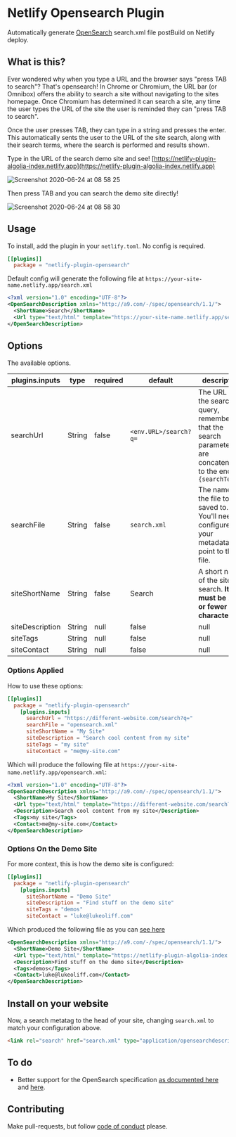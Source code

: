 # Netlify Opensearch Plugin

Automatically generate [OpenSearch](http://a9.com/-/spec/opensearch/1.1/) search.xml file postBuild on Netlify deploy.

## What is this?

Ever wondered why when you type a URL and the browser says "press TAB to search"? That's opensearch! In Chrome or Chromium, the URL bar (or Omnibox) offers the ability to search a site without navigating to the sites homepage. Once Chromium has determined it can search a site, any time the user types the URL of the site the user is reminded they can "press TAB to search". 

Once the user presses TAB, they can type in a string and presses the enter. This automatically sents the user to the URL of the site search, along with their search terms, where the search is performed and results shown.

Type in the URL of the search demo site and see! [https://netlify-plugin-algolia-index.netlify.app](https://netlify-plugin-algolia-index.netlify.app)

![Screenshot 2020-06-24 at 08 58 25](https://user-images.githubusercontent.com/956290/85519211-0e529a00-b5f9-11ea-8909-b8fb2024d6f5.png)

Then press TAB and you can search the demo site directly!

![Screenshot 2020-06-24 at 08 58 30](https://user-images.githubusercontent.com/956290/85519208-0d216d00-b5f9-11ea-9dfd-705d5384e4e3.png)

## Usage

To install, add the plugin in your `netlify.toml`. No config is required.

```toml
[[plugins]]
  package = "netlify-plugin-opensearch"
```

Default config will generate the following file at `https://your-site-name.netlify.app/search.xml`

```xml
<?xml version="1.0" encoding="UTF-8"?>
<OpenSearchDescription xmlns="http://a9.com/-/spec/opensearch/1.1/">
  <ShortName>Search</ShortName>
  <Url type="text/html" template="https://your-site-name.netlify.app/search?q={searchTerms}"/>
</OpenSearchDescription>
```

## Options

The available options.

| plugins.inputs  | type  | required  | default  | description  |
|---|---|---|---|---|
| searchUrl | String | false | `<env.URL>/search?q=` | The URL of the search query, remembering that the search parameters are concatenated to the end as `{searchTerms}` |
| searchFile | String | false | `search.xml` | The name of the file to be saved to. You'll need to configure your metadata to point to this file. |
| siteShortName | String | false | Search | A short name of the site to search. **It must be 16 or fewer characters** |
| siteDescription | String|null | false | null | A description of the site to search. **It must be 1024 or fewer characters** |
| siteTags | String|null | false | null | Comma separated list of keywords and strings |
| siteContact | String|null | false | null | Email address to contact the site |

### Options Applied

How to use these options:

```toml
[[plugins]]
  package = "netlify-plugin-opensearch"
    [plugins.inputs]
      searchUrl = "https://different-website.com/search?q="
      searchFile = "opensearch.xml"
      siteShortName = "My Site"
      siteDescription = "Search cool content from my site"
      siteTags = "my site"
      siteContact = "me@my-site.com"
```

Which will produce the following file at `https://your-site-name.netlify.app/opensearch.xml`:

```xml
<?xml version="1.0" encoding="UTF-8"?>
<OpenSearchDescription xmlns="http://a9.com/-/spec/opensearch/1.1/">
  <ShortName>My Site</ShortName>
  <Url type="text/html" template="https://different-website.com/search?q={searchTerms}"/>
  <Description>Search cool content from my site</Description>
  <Tags>my site</Tags>
  <Contact>me@my-site.com</Contact>
</OpenSearchDescription>
```

### Options On the Demo Site

For more context, this is how the demo site is configured:

```toml
[[plugins]]
  package = "netlify-plugin-opensearch"
    [plugins.inputs]
      siteShortName = "Demo Site"
      siteDescription = "Find stuff on the demo site"
      siteTags = "demos"
      siteContact = "luke@lukeoliff.com"
```

Which produced the following file as you can [see here](https://netlify-plugin-algolia-index.netlify.app/search.xml)

```xml
<OpenSearchDescription xmlns="http://a9.com/-/spec/opensearch/1.1/">
  <ShortName>Demo Site</ShortName>
  <Url type="text/html" template="https://netlify-plugin-algolia-index.netlify.app/search?q={searchTerms}"/>
  <Description>Find stuff on the demo site</Description>
  <Tags>demos</Tags>
  <Contact>luke@lukeoliff.com</Contact>
</OpenSearchDescription>
```

## Install on your website

Now, a search metatag to the head of your site, changing `search.xml` to match your configuration above.

```html
<link rel="search" href="search.xml" type="application/opensearchdescription+xml" title="Your Site Name" />
```

## To do

- Better support for the OpenSearch specification [as documented here](http://a9.com/-/spec/opensearch/1.1/) and [here](https://developer.mozilla.org/en-US/docs/Web/OpenSearch).

## Contributing

Make pull-requests, but follow [code of conduct](CODE_OF_CONDUCT.md) please.
